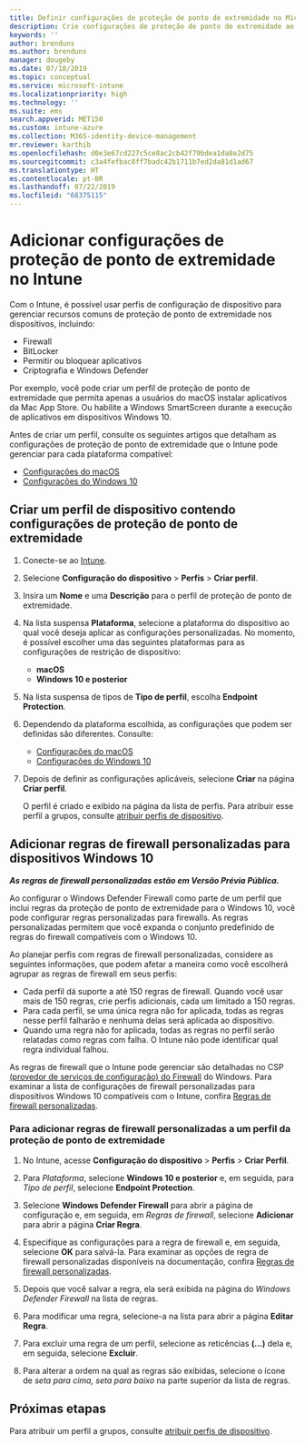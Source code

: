 ```yaml
---
title: Definir configurações de proteção de ponto de extremidade no Microsoft Intune – Azure | Microsoft Docs
description: Crie configurações de proteção de ponto de extremidade ao criar um perfil do dispositivo Windows 10 ou macOS no Microsoft Intune.
keywords: ''
author: brenduns
ms.author: brenduns
manager: dougeby
ms.date: 07/18/2019
ms.topic: conceptual
ms.service: microsoft-intune
ms.localizationpriority: high
ms.technology: ''
ms.suite: ems
search.appverid: MET150
ms.custom: intune-azure
ms.collection: M365-identity-device-management
mr.reviewer: karthib
ms.openlocfilehash: d0e3e67cd227c5ce8ac2cb42f79bdea1da8e2d75
ms.sourcegitcommit: c3a4fefbac8ff7badc42b1711b7ed2da81d1ad67
ms.translationtype: HT
ms.contentlocale: pt-BR
ms.lasthandoff: 07/22/2019
ms.locfileid: "68375115"
---
```

# <a name="add-endpoint-protection-settings-in-intune"></a>Adicionar configurações de proteção de ponto de extremidade no Intune  

Com o Intune, é possível usar perfis de configuração de dispositivo para gerenciar recursos comuns de proteção de ponto de extremidade nos dispositivos, incluindo:  
- Firewall   
- BitLocker  
- Permitir ou bloquear aplicativos  
- Criptografia e Windows Defender  

Por exemplo, você pode criar um perfil de proteção de ponto de extremidade que permita apenas a usuários do macOS instalar aplicativos da Mac App Store. Ou habilite a Windows SmartScreen durante a execução de aplicativos em dispositivos Windows 10.  

Antes de criar um perfil, consulte os seguintes artigos que detalham as configurações de proteção de ponto de extremidade que o Intune pode gerenciar para cada plataforma compatível:  
   - [Configurações do macOS](endpoint-protection-macos.md)  
   - [Configurações do Windows 10](endpoint-protection-windows-10.md)  

## <a name="create-a-device-profile-containing-endpoint-protection-settings"></a>Criar um perfil de dispositivo contendo configurações de proteção de ponto de extremidade  

1. Conecte-se ao [Intune](https://go.microsoft.com/fwlink/?linkid=2090973).  
3. Selecione **Configuração do dispositivo** > **Perfis** > **Criar perfil**.  
4. Insira um **Nome** e uma **Descrição** para o perfil de proteção de ponto de extremidade.  
5. Na lista suspensa **Plataforma**, selecione a plataforma do dispositivo ao qual você deseja aplicar as configurações personalizadas. No momento, é possível escolher uma das seguintes plataformas para as configurações de restrição de dispositivo:  
   - **macOS**  
   - **Windows 10 e posterior**  
6. Na lista suspensa de tipos de **Tipo de perfil**, escolha **Endpoint Protection**.  
7. Dependendo da plataforma escolhida, as configurações que podem ser definidas são diferentes. Consulte:  
   - [Configurações do macOS](endpoint-protection-macos.md)  
   - [Configurações do Windows 10](endpoint-protection-windows-10.md)  

8. Depois de definir as configurações aplicáveis, selecione **Criar** na página **Criar perfil**.  

   O perfil é criado e exibido na página da lista de perfis. Para atribuir esse perfil a grupos, consulte [atribuir perfis de dispositivo](device-profile-assign.md).  

## <a name="add-custom-firewall-rules-for-windows-10-devices"></a>Adicionar regras de firewall personalizadas para dispositivos Windows 10  
***As regras de firewall personalizadas estão em Versão Prévia Pública.***  

Ao configurar o Windows Defender Firewall como parte de um perfil que inclui regras da proteção de ponto de extremidade para o Windows 10, você pode configurar regras personalizadas para firewalls. As regras personalizadas permitem que você expanda o conjunto predefinido de regras do firewall compatíveis com o Windows 10.  

Ao planejar perfis com regras de firewall personalizadas, considere as seguintes informações, que podem afetar a maneira como você escolherá agrupar as regras de firewall em seus perfis:  
- Cada perfil dá suporte a até 150 regras de firewall. Quando você usar mais de 150 regras, crie perfis adicionais, cada um limitado a 150 regras.  
- Para cada perfil, se uma única regra não for aplicada, todas as regras nesse perfil falharão e nenhuma delas será aplicada ao dispositivo.  
- Quando uma regra não for aplicada, todas as regras no perfil serão relatadas como regras com falha. O Intune não pode identificar qual regra individual falhou.  

As regras de firewall que o Intune pode gerenciar são detalhadas no CSP [(provedor de serviços de configuração) do Firewall]( https://docs.microsoft.com/windows/client-management/mdm/firewall-csp) do Windows. Para examinar a lista de configurações de firewall personalizadas para dispositivos Windows 10 compatíveis com o Intune, confira [Regras de firewall personalizadas](endpoint-protection-windows-10.md#custom-firewall-rules).  

### <a name="to-add-custom-firewall-rules-to-an-endpoint-protection-profile"></a>Para adicionar regras de firewall personalizadas a um perfil da proteção de ponto de extremidade  

1. No Intune, acesse **Configuração do dispositivo** > **Perfis** > **Criar Perfil**.  

2. Para *Plataforma*, selecione **Windows 10 e posterior** e, em seguida, para *Tipo de perfil*, selecione **Endpoint Protection**.  

3. Selecione **Windows Defender Firewall** para abrir a página de configuração e, em seguida, em *Regras de firewall*, selecione **Adicionar** para abrir a página **Criar Regra**.  

4. Especifique as configurações para a regra de firewall e, em seguida, selecione **OK** para salvá-la. Para examinar as opções de regra de firewall personalizadas disponíveis na documentação, confira [Regras de firewall personalizadas](endpoint-protection-windows-10.md#custom-firewall-rules).  

5. Depois que você salvar a regra, ela será exibida na página do *Windows Defender Firewall* na lista de regras.  

6. Para modificar uma regra, selecione-a na lista para abrir a página **Editar Regra**.  

7. Para excluir uma regra de um perfil, selecione as reticências **(...)** dela e, em seguida, selecione **Excluir**.  

8. Para alterar a ordem na qual as regras são exibidas, selecione o ícone de *seta para cima, seta para baixo* na parte superior da lista de regras.  


## <a name="next-steps"></a>Próximas etapas  

Para atribuir um perfil a grupos, consulte [atribuir perfis de dispositivo](device-profile-assign.md).  
